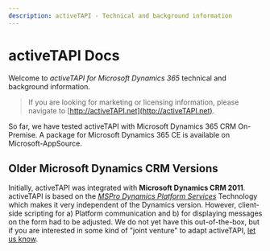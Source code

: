 ```yaml
---
description: activeTAPI - Technical and background information
---
```


# activeTAPI Docs

Welcome to _activeTAPI for Microsoft Dynamics 365_ technical and background information.

> If you are looking for marketing or licensing information, please navigate to [http://activeTAPI.net](http://activeTAPI.net).

So far, we have tested activeTAPI with Microsoft Dynamics 365 CRM On-Premise. A package for Microsoft Dynamics 365 CE is available on Microsoft-AppSource.

## Older Microsoft Dynamics CRM Versions

Initially, activeTAPI was integrated with **Microsoft Dynamics CRM 2011**. activeTAPI is based on the [_MSPro Dynamics Platform Services_](serviceplatform/introduction.md) Technology which makes it very independent of the Dynamics version. However, client-side scripting for a\) Platform communication and b\) for displaying messages on the form had to be adjusted. We do not yet have this out-of-the-box, but if you are interested in some kind of "joint venture" to adapt activeTAPI, [let us know](mailto:msc@activeTAPI.net).

